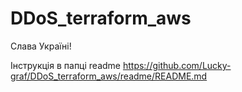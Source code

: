 # DDoS_terraform_aws
Слава Україні!

Інструкція в папці readme
https://github.com/Lucky-graf/DDoS_terraform_aws/readme/README.md

